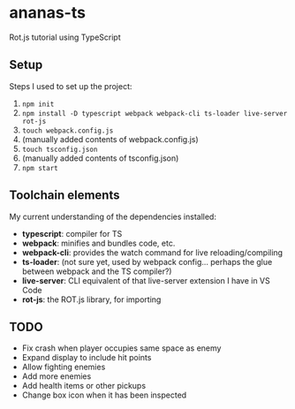 # ananas-ts
Rot.js tutorial using TypeScript

## Setup

Steps I used to set up the project:

1. `npm init`
2. `npm install -D typescript webpack webpack-cli ts-loader live-server rot-js`
3. `touch webpack.config.js`
4. (manually added contents of webpack.config.js)
5. `touch tsconfig.json`
6. (manually added contents of tsconfig.json)
7. `npm start`

## Toolchain elements

My current understanding of the dependencies installed:

- **typescript**: compiler for TS
- **webpack**: minifies and bundles code, etc.
- **webpack-cli**: provides the watch command for live reloading/compiling
- **ts-loader**: (not sure yet, used by webpack config... perhaps the glue between webpack and the TS compiler?)
- **live-server**: CLI equivalent of that live-server extension I have in VS Code
- **rot-js**: the ROT.js library, for importing

## TODO

* Fix crash when player occupies same space as enemy
* Expand display to include hit points
* Allow fighting enemies
* Add more enemies
* Add health items or other pickups
* Change box icon when it has been inspected
